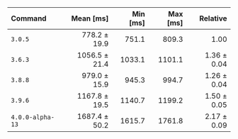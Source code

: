 | Command | Mean [ms] | Min [ms] | Max [ms] | Relative |
|:---|---:|---:|---:|---:|
| `3.0.5` | 778.2 ± 19.9 | 751.1 | 809.3 | 1.00 |
| `3.6.3` | 1056.5 ± 21.4 | 1033.1 | 1101.1 | 1.36 ± 0.04 |
| `3.8.8` | 979.0 ± 15.9 | 945.3 | 994.7 | 1.26 ± 0.04 |
| `3.9.6` | 1167.8 ± 19.5 | 1140.7 | 1199.2 | 1.50 ± 0.05 |
| `4.0.0-alpha-13` | 1687.4 ± 50.2 | 1615.7 | 1761.8 | 2.17 ± 0.09 |
